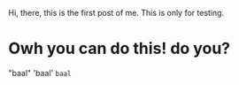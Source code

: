 <!--
title: Hello World
date: 31 July, 2020
author: KhanShaheb34
thumbnail: thumb.jpg
summary: This is a post saying hello to the world.
-->

Hi, there, this is the first post of me. This is only for testing.

# Owh you can do this! do you?

"baal" 'baal' `baal`
